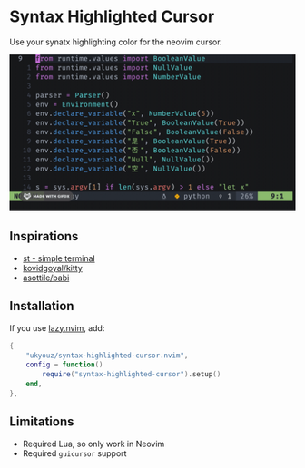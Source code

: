 # Syntax Highlighted Cursor

Use your synatx highlighting color for the neovim cursor.

![Screenshot](screenshot.gif)


## Inspirations

- [st - simple terminal](https://st.suckless.org/patches/dynamic-cursor-color/)
- [kovidgoyal/kitty](https://github.com/kovidgoyal/kitty/issues/126)
- [asottile/babi]()


## Installation

If you use [lazy.nvim](https://github.com/folke/lazy.nvim), add:

```lua
{
    "ukyouz/syntax-highlighted-cursor.nvim",
    config = function()
        require("syntax-highlighted-cursor").setup()
    end,
},
```

## Limitations

- Required Lua, so only work in Neovim
- Required `guicursor` support

